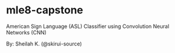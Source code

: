 # mle8-capstone
American Sign Language (ASL) Classifier using Convolution Neural Networks (CNN)

By: Sheilah K. (@skirui-source) 


